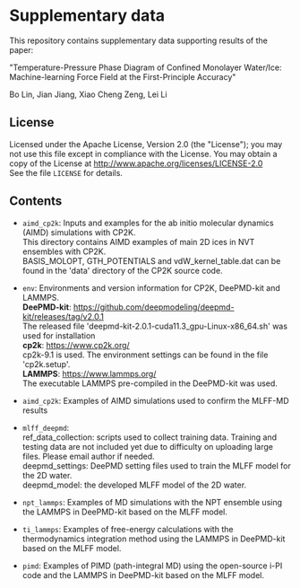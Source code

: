 # Supplementary data 

This repository contains supplementary data supporting results of the paper:

"Temperature-Pressure Phase Diagram of Confined Monolayer Water/Ice: Machine-learning Force Field at the First-Principle Accuracy"

Bo Lin, Jian Jiang, Xiao Cheng Zeng, Lei Li

## License
Licensed under the Apache License, Version 2.0 (the "License");
you may not use this file except in compliance with the License.
You may obtain a copy of the License at
       http://www.apache.org/licenses/LICENSE-2.0  
See the file `LICENSE` for details.

## Contents
* `aimd_cp2k`:
Inputs and examples for the ab initio molecular dynamics (AIMD) simulations with CP2K.  
This directory contains AIMD examples of main 2D ices in NVT ensembles with CP2K.  
BASIS_MOLOPT, GTH_POTENTIALS and vdW_kernel_table.dat can be found in the 'data' directory of the CP2K source code.

* `env`:
Environments and version information for CP2K, DeePMD-kit and LAMMPS.  
**DeePMD-kit**:
https://github.com/deepmodeling/deepmd-kit/releases/tag/v2.0.1  
The released file 'deepmd-kit-2.0.1-cuda11.3_gpu-Linux-x86_64.sh' was used for installation  
**cp2k**:
https://www.cp2k.org/  
cp2k-9.1 is used. The environment settings can be found in the file 'cp2k.setup'.  
**LAMMPS**:
https://www.lammps.org/  
The executable LAMMPS pre-compiled in the DeePMD-kit was used.  

* `aimd_cp2k`:
Examples of AIMD simulations used to confirm the MLFF-MD results

* `mlff_deepmd`:  
ref_data_collection: scripts used to collect training data. Training and testing data are not included yet due to difficulty on uploading large files. Please email author if needed.  
deepmd_settings: DeePMD setting files used to train the MLFF model for the 2D water.  
deepmd_model: the developed MLFF model of the 2D water.  

* `npt_lammps`:
Examples of MD simulations with the NPT ensemble using the LAMMPS in DeePMD-kit based on the MLFF model.

* `ti_lammps`:
Examples of free-energy calculations with the thermodynamics integration method using the LAMMPS in DeePMD-kit based on the MLFF model.

* `pimd`:
Examples of PIMD (path-integral MD) using the open-source i-PI code and the LAMMPS in DeePMD-kit based on the MLFF model.




